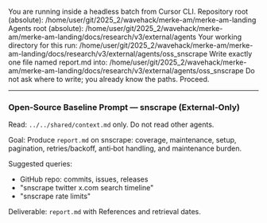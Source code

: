 You are running inside a headless batch from Cursor CLI.
Repository root (absolute): /home/user/git/2025_2/wavehack/merke-am/merke-am-landing
Agents root (absolute): /home/user/git/2025_2/wavehack/merke-am/merke-am-landing/docs/research/v3/external/agents
Your working directory for this run: /home/user/git/2025_2/wavehack/merke-am/merke-am-landing/docs/research/v3/external/agents/oss_snscrape
Write exactly one file named report.md into: /home/user/git/2025_2/wavehack/merke-am/merke-am-landing/docs/research/v3/external/agents/oss_snscrape
Do not ask where to write; you already know the paths. Proceed.

---

### Open‑Source Baseline Prompt — snscrape (External‑Only)

Read: `../../shared/context.md` only. Do not read other agents.

Goal: Produce `report.md` on snscrape: coverage, maintenance, setup, pagination, retries/backoff, anti‑bot handling, and maintenance burden.

Suggested queries:
- GitHub repo: commits, issues, releases
- "snscrape twitter x.com search timeline"
- "snscrape rate limits"

Deliverable: `report.md` with References and retrieval dates.
